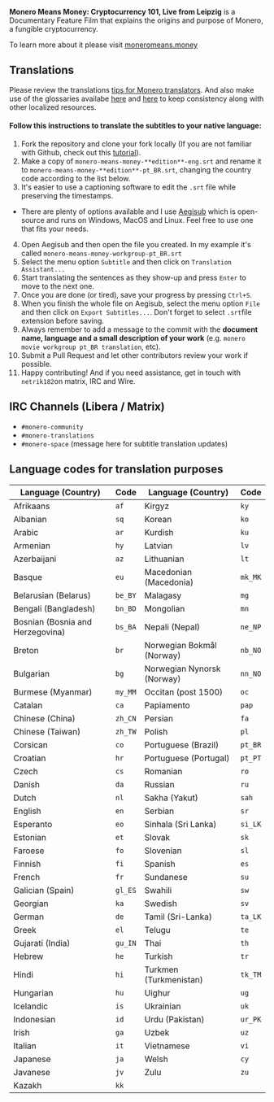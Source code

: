 **Monero Means Money: Cryptocurrency 101, Live from Leipzig** is a Documentary Feature Film that explains the origins and purpose of Monero, a fungible cryptocurrency.

To learn more about it please visit [moneromeans.money](https://moneromeans.money)

## Translations

Please review the translations [tips for Monero translators](https://github.com/monero-ecosystem/monero-translations/blob/master/translation-tips.md). And also make use of the glossaries availabe [here](https://translate.getmonero.org/dictionaries/monero/) and [here](https://github.com/monero-ecosystem/monero-translations/tree/master/terminology-guides) to keep consistency along with other localized resources.

#### Follow this instructions to translate the subtitles to your native language:

1. Fork the repository and clone your fork locally (If you are not familiar with Github, check out this [tutorial](https://guides.github.com/activities/hello-world/)).
2. Make a copy of `monero-means-money-**edition**-eng.srt` and rename it to `monero-means-money-**edition**-pt_BR.srt`, changing the country code according to the list below.
3. It's easier to use a captioning software to edit the `.srt` file while preserving the timestamps.
  * There are plenty of options available and I use [Aegisub](http://www.aegisub.org/) which is open-source and runs on Windows, MacOS and Linux. Feel free to use one that fits your needs.
4. Open Aegisub and then open the file you created. In my example it's called `monero-means-money-workgroup-pt_BR.srt`
5. Select the menu option `Subtitle` and then click on `Translation Assistant...`
6. Start translating the sentences as they show-up and press `Enter` to move to the next one.
7. Once you are done (or tired), save your progress by pressing `Ctrl+S`.
8. When you finish the whole file on Aegisub, select the menu option `File` and then click on `Export Subtitles...`. Don't forget to select `.srt`file extension before saving.
9. Always remember to add a message to the commit with the **document name, language and a small description of your work** (e.g. `monero movie workgroup pt_BR translation`, etc).
10. Submit a Pull Request and let other contributors review your work if possible.
11. Happy contributing! And if you need assistance, get in touch with `netrik182`on matrix, IRC and Wire.

## IRC Channels (Libera / Matrix)

* `#monero-community`
* `#monero-translations`
* `#monero-space` (message here for subtitle translation updates)

## Language codes for translation purposes

Language (Country) | Code | Language (Country) | Code
--- | --- | --- | ---
Afrikaans | `af` | Kirgyz | `ky`
Albanian | `sq` | Korean | `ko`
Arabic | `ar` | Kurdish | `ku`
Armenian | `hy` | Latvian | `lv`
Azerbaijani | `az` | Lithuanian | `lt`
Basque | `eu` | Macedonian (Macedonia) | `mk_MK`
Belarusian (Belarus) | `be_BY` | Malagasy | `mg`
Bengali (Bangladesh) | `bn_BD` | Mongolian | `mn`
Bosnian (Bosnia and Herzegovina) | `bs_BA` | Nepali (Nepal) | `ne_NP`
Breton | `br` | Norwegian Bokmål (Norway) | `nb_NO`
Bulgarian | `bg` | Norwegian Nynorsk (Norway) | `nn_NO`
Burmese (Myanmar) | `my_MM` | Occitan (post 1500) | `oc`
Catalan | `ca` | Papiamento | `pap`
Chinese (China) | `zh_CN` | Persian | `fa`
Chinese (Taiwan) | `zh_TW` | Polish | `pl`
Corsican | `co` | Portuguese (Brazil) | `pt_BR`
Croatian | `hr` | Portuguese (Portugal) | `pt_PT`
Czech | `cs` | Romanian | `ro`
Danish | `da` | Russian | `ru`
Dutch | `nl` | Sakha (Yakut) | `sah`
English | `en` | Serbian | `sr`
Esperanto | `eo` | Sinhala (Sri Lanka) | `si_LK`
Estonian | `et` | Slovak | `sk`
Faroese | `fo` | Slovenian | `sl`
Finnish | `fi` | Spanish | `es`
French | `fr` | Sundanese | `su`
Galician (Spain) | `gl_ES` | Swahili | `sw`
Georgian | `ka` | Swedish | `sv`
German | `de` | Tamil (Sri-Lanka) | `ta_LK`
Greek | `el` | Telugu | `te`
Gujarati (India) | `gu_IN` | Thai | `th`
Hebrew | `he` | Turkish | `tr`
Hindi | `hi` | Turkmen (Turkmenistan) | `tk_TM`
Hungarian | `hu` | Uighur | `ug`
Icelandic | `is` | Ukrainian | `uk`
Indonesian | `id` | Urdu (Pakistan) | `ur_PK`
Irish | `ga` | Uzbek | `uz`
Italian | `it` | Vietnamese | `vi`
Japanese | `ja` | Welsh | `cy`
Javanese | `jv` | Zulu | `zu`
Kazakh | `kk` |  | 
